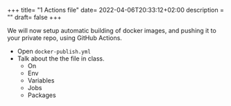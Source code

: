 +++
title= "1 Actions file"
date= 2022-04-06T20:33:12+02:00
description = ""
draft= false
+++

We will now setup automatic building of docker images, and pushing it to your private repo, using GitHub Actions.

- Open `docker-publish.yml`
- Talk about the the file in class.
    - On
    - Env
    - Variables
    - Jobs
    - Packages
